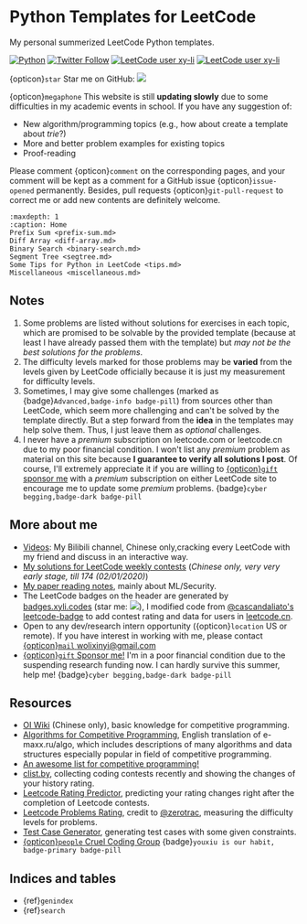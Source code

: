 # Python Templates for LeetCode



My personal summerized LeetCode Python templates.

[![Python](https://custom-icon-badges.herokuapp.com/badge/Python-3.10-blue?style=flat-square&logo=python&logoColor=white)](https://docs.python.org/3.10/)
[![Twitter Follow](https://img.shields.io/twitter/follow/yangzhou301)](https://twitter.com/yangzhou301) 
[![LeetCode user xy-li](https://img.shields.io/badge/dynamic/json?style=flat-square&labelColor=black&color=%23ffa116&label=Solved&query=solvedOverTotal&url=https%3A%2F%2Fbadges.xyli.codes%2Fapi%2Fusers%2Fxy-li&logo=leetcode&logoColor=yellow)](https://leetcode.com/xy-li/)
[![LeetCode user xy-li](https://img.shields.io/badge/dynamic/json?style=social&labelColor=black&color=%23ffa116&label=Rating&query=rating&url=https%3A%2F%2Fbadges.xyli.codes%2Fapi%2Fusers%2Fxy-li&logo=leetcode&logoColor=yellow)](https://leetcode.com/xy-li/)

{opticon}`star` Star me on GitHub: [![](https://img.shields.io/github/stars/li-xin-yi/lctemplates?style=social)](https://github.com/li-xin-yi/lctemplates)

{opticon}`megaphone` This website is still **updating slowly** due to some difficulties in my academic events in school. If you have any suggestion of:
- New algorithm/programming topics (e.g., how about create a template about *trie*?)
- More and better problem examples for existing topics
- Proof-reading

Please comment {opticon}`comment` on the corresponding pages, and your comment will be kept as a comment for a GitHub issue {opticon}`issue-opened` permanently. Besides, pull requests {opticon}`git-pull-request` to correct me or add new contents are definitely welcome.



```{toctree}
:maxdepth: 1
:caption: Home
Prefix Sum <prefix-sum.md>
Diff Array <diff-array.md>
Binary Search <binary-search.md>
Segment Tree <segtree.md>
Some Tips for Python in LeetCode <tips.md>
Miscellaneous <miscellaneous.md>
```

## Notes

1. Some problems are listed without solutions for exercises in each topic, which are promised to be solvable by the provided template (because at least I have already passed them with the template) but *may not be the best solutions for the problems*. 
2. The difficulty levels marked for those problems may be **varied** from the levels given by LeetCode officially because it is just my measurement for difficulty levels.
3. Sometimes, I may give some challenges (marked as {badge}`Advanced,badge-info badge-pill`) from sources other than LeetCode, which seem more challenging and can't be solved by the template directly. But a step forward from the **idea** in the templates may help solve them. Thus, I just leave them as *optional* challenges.
4. I never have a *premium* subscription on leetcode.com or leetcode.cn due to my poor financial condition. I won't list any *premium* problem as material on this site because **I guarantee to verify all solutions I post**. Of course, I'll extremely appreciate it if you are willing to [{opticon}`gift` sponsor me](https://github.com/sponsors/li-xin-yi) with a *premium* subscription on either LeetCode site to encourage me to update some *premium* problems. {badge}`cyber begging,badge-dark badge-pill`

## More about me

- [Videos](https://space.bilibili.com/62988): My Bilibili channel, Chinese only,cracking every LeetCode with my friend and discuss in an interactive way. 
- [My solutions for LeetCode weekly contests](http://notebook.xyli.me/categories/LeetCode/) (*Chinese only, very very early stage, till 174 (02/01/2020)*)
- [My paper reading notes](https://paper-weekly.readthedocs.io/en/latest/), mainly about ML/Security.
- The LeetCode badges on the header are generated by [badges.xyli.codes](https://badges.xyli.codes/) (star me: [![](https://img.shields.io/github/stars/li-xin-yi/leetcode-badge?style=social)](https://github.com/li-xin-yi/leetcode-badge)), I modified code from [@cascandaliato's leetcode-badge](https://github.com/cascandaliato/leetcode-badge) to add contest rating and data for users in [leetcode.cn](https://leetcode.cn/).
- Open to any dev/research intern opportunity ({opticon}`location` US or remote). If you have interest in working with me, please contact [{opticon}`mail` wolixinyi@gmail.com](mailto:wolixinyi@gmail.com)
- [{opticon}`gift` Sponsor me!](https://github.com/sponsors/li-xin-yi) I'm in a poor financial condition due to the suspending research funding now. I can hardly survive this summer, help me! {badge}`cyber begging,badge-dark badge-pill`

## Resources

- [OI Wiki](https://oi-wiki.org/) (Chinese only), basic knowledge for competitive programming.
- [Algorithms for Competitive Programming](https://cp-algorithms.com/), English translation of e-maxx.ru/algo, which includes descriptions of many algorithms and data structures especially popular in field of competitive programming.
- [An awesome list for competitive programming!](https://codeforces.com/blog/entry/23054)
- [clist.by](https://clist.by/), collecting coding contests recently and showing the changes of your history rating.
- [Leetcode Rating Predictor](https://lcpredictor.herokuapp.com/), predicting your rating changes right after the completion of Leetcode contests.
- [Leetcode Problems Rating](https://zerotrac.github.io/leetcode_problem_rating/), credit to [@zerotrac](https://leetcode.cn/u/zerotrac2/), measuring the difficulty levels for problems.
- [Test Case Generator](https://test-case-generator.herokuapp.com/), generating test cases with some given constraints.
- [{opticon}`people` Cruel Coding Group](http://board.cruelcoding.com/) {badge}`youxiu is our habit, badge-primary badge-pill`




## Indices and tables

- {ref}`genindex`
- {ref}`search`
